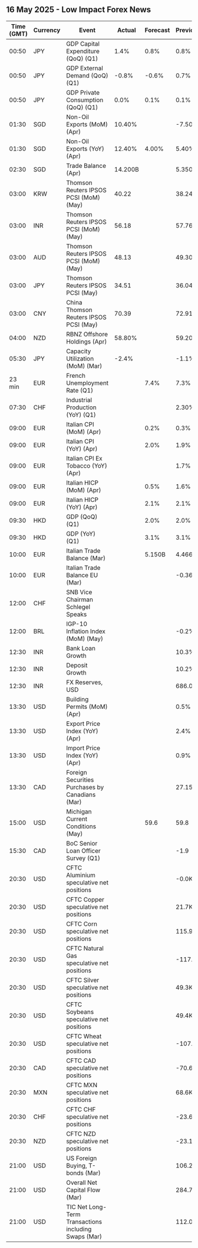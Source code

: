 ## 16 May 2025 - Low Impact Forex News

| Time (GMT) | Currency | Event | Actual | Forecast | Previous |
|------|----------|-------|--------|----------|----------|
| 00:50 | JPY | GDP Capital Expenditure (QoQ) (Q1) | 1.4% | 0.8% | 0.8% |
| 00:50 | JPY | GDP External Demand (QoQ) (Q1) | -0.8% | -0.6% | 0.7% |
| 00:50 | JPY | GDP Private Consumption (QoQ) (Q1) | 0.0% | 0.1% | 0.1% |
| 01:30 | SGD | Non-Oil Exports (MoM) (Apr) | 10.40% |  | -7.50% |
| 01:30 | SGD | Non-Oil Exports (YoY) (Apr) | 12.40% | 4.00% | 5.40% |
| 02:30 | SGD | Trade Balance (Apr) | 14.200B |  | 5.350B |
| 03:00 | KRW | Thomson Reuters IPSOS PCSI (MoM) (May) | 40.22 |  | 38.24 |
| 03:00 | INR | Thomson Reuters IPSOS PCSI (MoM) (May) | 56.18 |  | 57.76 |
| 03:00 | AUD | Thomson Reuters IPSOS PCSI (MoM) (May) | 48.13 |  | 49.30 |
| 03:00 | JPY | Thomson Reuters IPSOS PCSI (May) | 34.51 |  | 36.04 |
| 03:00 | CNY | China Thomson Reuters IPSOS PCSI (May) | 70.39 |  | 72.91 |
| 04:00 | NZD | RBNZ Offshore Holdings (Apr) | 58.80% |  | 59.20% |
| 05:30 | JPY | Capacity Utilization (MoM) (Mar) | -2.4% |  | -1.1% |
| 23 min | EUR | French Unemployment Rate (Q1) |  | 7.4% | 7.3% |
| 07:30 | CHF | Industrial Production (YoY) (Q1) |  |  | 2.30% |
| 09:00 | EUR | Italian CPI (MoM) (Apr) |  | 0.2% | 0.3% |
| 09:00 | EUR | Italian CPI (YoY) (Apr) |  | 2.0% | 1.9% |
| 09:00 | EUR | Italian CPI Ex Tobacco (YoY) (Apr) |  |  | 1.7% |
| 09:00 | EUR | Italian HICP (MoM) (Apr) |  | 0.5% | 1.6% |
| 09:00 | EUR | Italian HICP (YoY) (Apr) |  | 2.1% | 2.1% |
| 09:30 | HKD | GDP (QoQ) (Q1) |  | 2.0% | 2.0% |
| 09:30 | HKD | GDP (YoY) (Q1) |  | 3.1% | 3.1% |
| 10:00 | EUR | Italian Trade Balance (Mar) |  | 5.150B | 4.466B |
| 10:00 | EUR | Italian Trade Balance EU (Mar) |  |  | -0.36B |
| 12:00 | CHF | SNB Vice Chairman Schlegel Speaks |  |  |  |
| 12:00 | BRL | IGP-10 Inflation Index (MoM) (May) |  |  | -0.2% |
| 12:30 | INR | Bank Loan Growth |  |  | 10.3% |
| 12:30 | INR | Deposit Growth |  |  | 10.2% |
| 12:30 | INR | FX Reserves, USD |  |  | 686.06B |
| 13:30 | USD | Building Permits (MoM) (Apr) |  |  | 0.5% |
| 13:30 | USD | Export Price Index (YoY) (Apr) |  |  | 2.4% |
| 13:30 | USD | Import Price Index (YoY) (Apr) |  |  | 0.9% |
| 13:30 | CAD | Foreign Securities Purchases by Canadians (Mar) |  |  | 27.150B |
| 15:00 | USD | Michigan Current Conditions (May) |  | 59.6 | 59.8 |
| 15:30 | CAD | BoC Senior Loan Officer Survey (Q1) |  |  | -1.9 |
| 20:30 | USD | CFTC Aluminium speculative net positions |  |  | -0.0K |
| 20:30 | USD | CFTC Copper speculative net positions |  |  | 21.7K |
| 20:30 | USD | CFTC Corn speculative net positions |  |  | 115.9K |
| 20:30 | USD | CFTC Natural Gas speculative net positions |  |  | -117.2K |
| 20:30 | USD | CFTC Silver speculative net positions |  |  | 49.3K |
| 20:30 | USD | CFTC Soybeans speculative net positions |  |  | 49.4K |
| 20:30 | USD | CFTC Wheat speculative net positions |  |  | -107.5K |
| 20:30 | CAD | CFTC CAD speculative net positions |  |  | -70.6K |
| 20:30 | MXN | CFTC MXN speculative net positions |  |  | 68.6K |
| 20:30 | CHF | CFTC CHF speculative net positions |  |  | -23.6K |
| 20:30 | NZD | CFTC NZD speculative net positions |  |  | -23.1K |
| 21:00 | USD | US Foreign Buying, T-bonds (Mar) |  |  | 106.20B |
| 21:00 | USD | Overall Net Capital Flow (Mar) |  |  | 284.70B |
| 21:00 | USD | TIC Net Long-Term Transactions including Swaps (Mar) |  |  | 112.00B |
